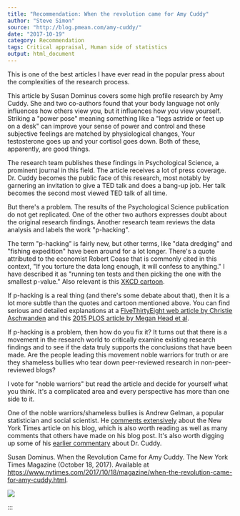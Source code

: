 ```yaml
---
title: "Recommendation: When the revolution came for Amy Cuddy"
author: "Steve Simon"
source: "http://blog.pmean.com/amy-cuddy/"
date: "2017-10-19"
category: Recommendation
tags: Critical appraisal, Human side of statistics
output: html_document
---
```


This is one of the best articles I have ever read in the popular press
about the complexities of the research process.

This article by Susan Dominus covers some high profile research by Amy
Cuddy. She and two co-authors found that your body language not only
influences how others view you, but it influences how you view yourself.
Striking a "power pose" meaning something like a "legs astride or feet
up on a desk" can improve your sense of power and control and these
subjective feelings are matched by physiological changes, Your
testosterone goes up and your cortisol goes down. Both of these,
apparently, are good things.

The research team publishes these findings in Psychological Science, a
prominent journal in this field. The article receives a lot of press
coverage. Dr. Cuddy becomes the public face of this research, most
notably by garnering an invitation to give a TED talk and does a bang-up
job. Her talk becomes the second most viewed TED talk of all time.

But there's a problem. The results of the Psychological Science
publication do not get replicated. One of the other two authors
expresses doubt about the original research findings. Another research
team reviews the data analysis and labels the work "p-hacking".

The term "p-hacking" is fairly new, but other terms, like "data
dredging" and "fishing expedition" have been around for a lot longer.
There's a quote attributed to the economist Robert Coase that is
commonly cited in this context, "If you torture the data long enough, it
will confess to anything." I have described it as "running ten tests and
then picking the one with the smallest p-value." Also relevant is this
[XKCD cartoon](https://xkcd.com/882/).

If p-hacking is a real thing (and there's some debate about that), then
it is a lot more subtle than the quotes and cartoon mentioned above. You
can find serious and detailed explanations at a [FiveThirtyEight web
article by Christie
Aschwanden](https://fivethirtyeight.com/features/science-isnt-broken/)
and this [2015 PLOS article by Megan Head et
al](https://journals.plos.org/plosbiology/article?id=10.1371/journal.pbio.1002106).

If p-hacking is a problem, then how do you fix it? It turns out that
there is a movement in the research world to critically examine existing
research findings and to see if the data truly supports the conclusions
that have been made. Are the people leading this movement noble warriors
for truth or are they shameless bullies who tear down peer-reviewed
research in non-peer-reviewed blogs?

I vote for "noble warriors" but read the article and decide for yourself
what you think. It's a complicated area and every perspective has more
than one side to it.

One of the noble warriors/shameless bullies is Andrew Gelman, a popular
statistician and social scientist. He [comments
extensively](http://andrewgelman.com/2017/10/18/beyond-power-pose-using-replication-failures-better-understanding-data-collection-analysis-better-science/)
about the New York Times article on his blog, which is also worth
reading as well as many comments that others have made on his blog post.
It's also worth digging up some of his [earlier
commentary](http://andrewgelman.com/?s=Amy+Cuddy) about Dr.
Cuddy.

<!---More--->

Susan Dominus. When the Revolution Came for Amy Cuddy. The New York
Times Magazine (October 18, 2017). Available at
<https://www.nytimes.com/2017/10/18/magazine/when-the-revolution-came-for-amy-cuddy.html>.

![](../../../images/amy-cuddy01.png)


:::

